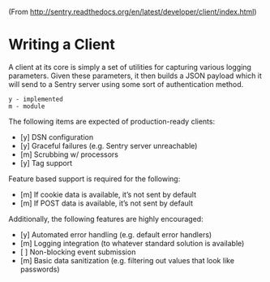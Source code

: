 (From http://sentry.readthedocs.org/en/latest/developer/client/index.html)

Writing a Client
=

A client at its core is simply a set of utilities for capturing various logging parameters. Given these parameters, it then builds a JSON payload which it will send to a Sentry server using some sort of authentication method.

    y - implemented
    m - module

The following items are expected of production-ready clients:

  * [y] DSN configuration
  * [y] Graceful failures (e.g. Sentry server unreachable)
  * [m] Scrubbing w/ processors
  * [y] Tag support

Feature based support is required for the following:

  * [m] If cookie data is available, it’s not sent by default
  * [m] If POST data is available, it’s not sent by default

Additionally, the following features are highly encouraged:

  * [y] Automated error handling (e.g. default error handlers)
  * [m] Logging integration (to whatever standard solution is available)
  * [ ] Non-blocking event submission
  * [m] Basic data sanitization (e.g. filtering out values that look like passwords)
